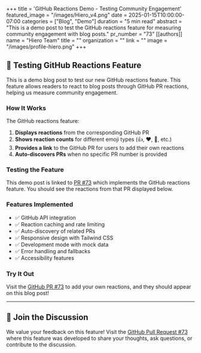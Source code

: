 +++
title = 'GitHub Reactions Demo - Testing Community Engagement'
featured_image = "/images/Hiero_v4.png"
date = 2025-01-15T10:00:00-07:00
categories = ["Blog", "Demo"]
duration = "5 min read"
abstract = "This is a demo post to test the GitHub reactions feature for measuring community engagement with blog posts."
pr_number = "73"
[[authors]]
name = "Hiero Team"
title = ""
organization = ""
link = ""
image = "/images/profile-hiero.png"
+++

## 🚀 Testing GitHub Reactions Feature

This is a demo blog post to test our new GitHub reactions feature. This feature allows readers to react to blog posts through GitHub PR reactions, helping us measure community engagement.

### How It Works

The GitHub reactions feature:

1. **Displays reactions** from the corresponding GitHub PR
2. **Shows reaction counts** for different emoji types (👍, ❤️, 🚀, etc.)
3. **Provides a link** to the GitHub PR for users to add their own reactions
4. **Auto-discovers PRs** when no specific PR number is provided

### Testing the Feature

This demo post is linked to [PR #73](https://github.com/hiero-ledger/hiero-website/pull/73) which implements the GitHub reactions feature. You should see the reactions from that PR displayed below.

### Features Implemented

- ✅ GitHub API integration
- ✅ Reaction caching and rate limiting
- ✅ Auto-discovery of related PRs
- ✅ Responsive design with Tailwind CSS
- ✅ Development mode with mock data
- ✅ Error handling and fallbacks
- ✅ Accessibility features

### Try It Out

Visit the [GitHub PR #73](https://github.com/hiero-ledger/hiero-website/pull/73) to add your own reactions, and they should appear on this blog post!

---

## 💬 Join the Discussion

We value your feedback on this feature! Visit the [GitHub Pull Request #73](https://github.com/hiero-ledger/hiero-website/pull/73) where this feature was developed to share your thoughts, ask questions, or contribute to the discussion.